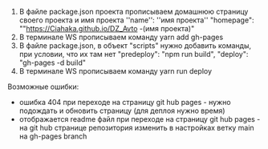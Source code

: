 1. В файле package.json проекта прописываем домашнюю страницу 
   своего проекта и имя проекта
        ''name'': ''имя проекта''
        "homepage": ""https://Ciahaka.github.io/DZ_Avto -(имя проекта)"
2. В терминале WS прописываем команду
        yarn add gh-pages
3. В файле package.json, в объект "scripts" нужно добавить команды, при условии, что их там нет
        "predeploy": "npm run build",
        "deploy": "gh-pages -d build" 
4. В терминале WS прописываем команду
        yarn run deploy

Возможные ошибки:
- ошибка 404  при переходе на страницу git hub pages - нужно подождать и обновить страницу (для деплоя нужно время) 
- отображается readme файл  при переходе на страницу git hub pages - на git hub странице репозитория изменить в настройках ветку main на gh-pages branch